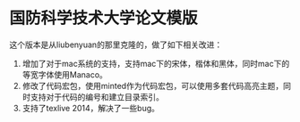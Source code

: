 # 国防科学技术大学论文模版 
这个版本是从liubenyuan的那里克隆的，做了如下相关改进：

1. 增加了对于mac系统的支持，支持mac下的宋体，楷体和黑体，同时mac下的等宽字体使用Manaco。
2. 修改了代码宏包，使用minted作为代码宏包，可以使用多套代码高亮主题，同时支持对于代码的编号和建立目录索引。
3. 支持了texlive 2014，解决了一些bug。
